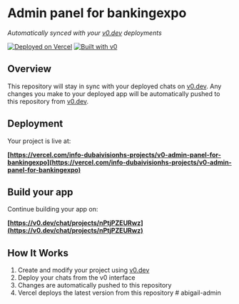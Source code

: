 # Admin panel for bankingexpo

*Automatically synced with your [v0.dev](https://v0.dev) deployments*

[![Deployed on Vercel](https://img.shields.io/badge/Deployed%20on-Vercel-black?style=for-the-badge&logo=vercel)](https://vercel.com/info-dubaivisionhs-projects/v0-admin-panel-for-bankingexpo)
[![Built with v0](https://img.shields.io/badge/Built%20with-v0.dev-black?style=for-the-badge)](https://v0.dev/chat/projects/nPtjPZEURwz)

## Overview

This repository will stay in sync with your deployed chats on [v0.dev](https://v0.dev).
Any changes you make to your deployed app will be automatically pushed to this repository from [v0.dev](https://v0.dev).

## Deployment

Your project is live at:

**[https://vercel.com/info-dubaivisionhs-projects/v0-admin-panel-for-bankingexpo](https://vercel.com/info-dubaivisionhs-projects/v0-admin-panel-for-bankingexpo)**

## Build your app

Continue building your app on:

**[https://v0.dev/chat/projects/nPtjPZEURwz](https://v0.dev/chat/projects/nPtjPZEURwz)**

## How It Works

1. Create and modify your project using [v0.dev](https://v0.dev)
2. Deploy your chats from the v0 interface
3. Changes are automatically pushed to this repository
4. Vercel deploys the latest version from this repository
#   a b i g a i l - a d m i n  
 